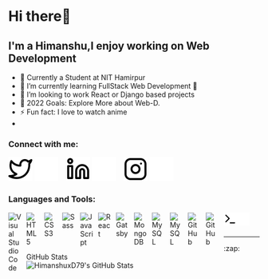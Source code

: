 # Hi there👋 


## I'm a Himanshu,I enjoy working on Web Development

- 🔭 Currently a Student at NIT Hamirpur
- 🌱 I’m currently learning FullStack Web Development 🤣
- 👯 I’m looking to work React or Django based projects
- 🥅 2022 Goals: Explore More  about Web-D.
- ⚡ Fun fact: I love to watch anime
-

### Connect with me:




[![twitter](./img/twitter-light.svg)](https://twitter.com/Himansh56259987#gh-light-mode-only)
[![twitter](./img/twitter-dark.svg)](https://twitter.com/Himansh56259987#gh-dark-mode-only)
&nbsp;&nbsp;
[![linkedin](./img/linkedin-light.svg)](https://linkedin.com/in/himanshu-104639200#gh-light-mode-only)
[![linkedin](./img/linkedin-dark.svg)](https://linkedin.com/in/himanshu-104639200#gh-dark-mode-only)
&nbsp;&nbsp;
[![instagram](./img/instagram-light.svg)](https://instagram.com/_himanshu_079#gh-light-mode-only)
[![instagram](./img/instagram-dark.svg)](https://instagram.com/_himanshu_079#gh-dark-mode-only)

### Languages and Tools:

<img align="left" alt="Visual Studio Code" width="26px" src="https://cdn.jsdelivr.net/gh/devicons/devicon/icons/vscode/vscode-original.svg" style="padding-right:10px;" />
<img align="left" alt="HTML5" width="26px" src="https://cdn.jsdelivr.net/gh/devicons/devicon/icons/html5/html5-original.svg" style="padding-right:10px;" />
<img align="left" alt="CSS3" width="26px" src="https://cdn.jsdelivr.net/gh/devicons/devicon/icons/css3/css3-original.svg" style="padding-right:10px;" />
<img align="left" alt="Sass" width="26px" src="https://cdn.jsdelivr.net/gh/devicons/devicon/icons/sass/sass-original.svg" style="padding-right:10px;" />
<img align="left" alt="JavaScript" width="26px" src="https://cdn.jsdelivr.net/gh/devicons/devicon/icons/javascript/javascript-original.svg" style="padding-right:10px;" />
<img align="left" alt="React" width="26px" src="https://cdn.jsdelivr.net/gh/devicons/devicon/icons/react/react-original.svg" style="padding-right:10px;" />
<img align="left" alt="Gatsby" width="26px" src="https://cdn.jsdelivr.net/gh/devicons/devicon/icons/python/python-original.svg" style="padding-right:10px;" />



<img align="left" alt="MongoDB" width="26px" src="https://cdn.jsdelivr.net/gh/devicons/devicon/icons/react/react-original.svg" style="padding-right:10px;" />
<img align="left" alt="MySQL" width="26px" src="https://cdn.jsdelivr.net/gh/devicons/devicon/icons/mysql/mysql-original.svg" style="padding-right:10px;" />
<img align="left" alt="MySQL" width="26px" src="https://cdn.jsdelivr.net/gh/devicons/devicon/icons/git/git-original.svg" style="padding-right:10px;" />

<img align="left" alt="GitHub" width="26px" src="https://user-images.githubusercontent.com/3369400/139447912-e0f43f33-6d9f-45f8-be46-2df5bbc91289.png" style="padding-right:10px;" />
<img align="left" alt="GitHub" width="26px" src="https://user-images.githubusercontent.com/3369400/139448065-39a229ba-4b06-434b-bc67-616e2ed80c8f.png" style="padding-right:10px;" />
<img align="left" alt="Terminal" width="26px" src="./img/terminal-light.svg" />
<img align="left" alt="Terminal" width="26px" src="./img/terminal-dark.svg" />
<br />
<br />

---








  <summary>:zap: GitHub Stats</summary>

  <img align="left" alt="HimanshuxD79's GitHub Stats" src="https://github-readme-stats.vercel.app/api?username=HimanshuxD79&show_icons=true&hide_border=false&title_color=ff652f&icon_color=FFE400&bg_color=09131B&text_color=ffffff&border_color=0c1a25" />


<br/>
<br/>


[twitter]: https://twitter.com/Himansh56259987
[mail]: mailto:himanshudprime2864@gmail.com
[instagram]: https://instagram.com/_himanshu_079
[linkedin]: https://linkedin.com/in/himanshu-104639200

